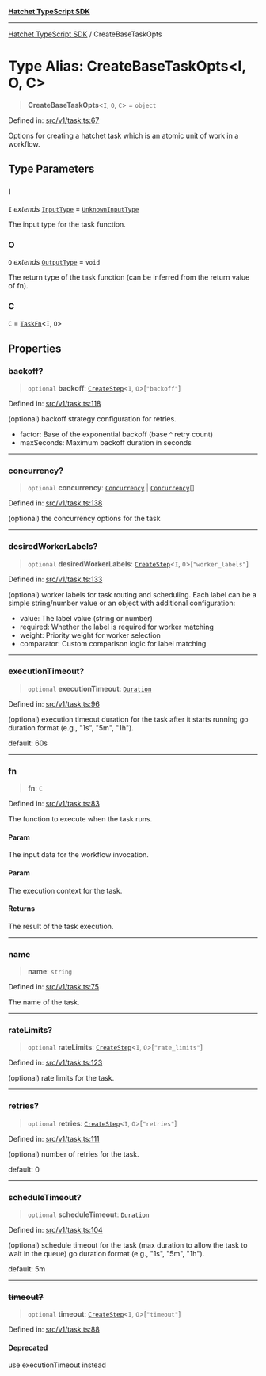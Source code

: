 [**Hatchet TypeScript SDK**](../README.md)

***

[Hatchet TypeScript SDK](../README.md) / CreateBaseTaskOpts

# Type Alias: CreateBaseTaskOpts\<I, O, C\>

> **CreateBaseTaskOpts**\<`I`, `O`, `C`\> = `object`

Defined in: [src/v1/task.ts:67](https://github.com/hatchet-dev/hatchet/blob/0288a24f2e9f14787135b399bd47182f4d1260d9/sdks/typescript/src/v1/task.ts#L67)

Options for creating a hatchet task which is an atomic unit of work in a workflow.

## Type Parameters

### I

`I` *extends* [`InputType`](InputType.md) = [`UnknownInputType`](UnknownInputType.md)

The input type for the task function.

### O

`O` *extends* [`OutputType`](OutputType.md) = `void`

The return type of the task function (can be inferred from the return value of fn).

### C

`C` = [`TaskFn`](TaskFn.md)\<`I`, `O`\>

## Properties

### backoff?

> `optional` **backoff**: [`CreateStep`](../interfaces/CreateStep.md)\<`I`, `O`\>\[`"backoff"`\]

Defined in: [src/v1/task.ts:118](https://github.com/hatchet-dev/hatchet/blob/0288a24f2e9f14787135b399bd47182f4d1260d9/sdks/typescript/src/v1/task.ts#L118)

(optional) backoff strategy configuration for retries.
- factor: Base of the exponential backoff (base ^ retry count)
- maxSeconds: Maximum backoff duration in seconds

***

### concurrency?

> `optional` **concurrency**: [`Concurrency`](Concurrency.md) \| [`Concurrency`](Concurrency.md)[]

Defined in: [src/v1/task.ts:138](https://github.com/hatchet-dev/hatchet/blob/0288a24f2e9f14787135b399bd47182f4d1260d9/sdks/typescript/src/v1/task.ts#L138)

(optional) the concurrency options for the task

***

### desiredWorkerLabels?

> `optional` **desiredWorkerLabels**: [`CreateStep`](../interfaces/CreateStep.md)\<`I`, `O`\>\[`"worker_labels"`\]

Defined in: [src/v1/task.ts:133](https://github.com/hatchet-dev/hatchet/blob/0288a24f2e9f14787135b399bd47182f4d1260d9/sdks/typescript/src/v1/task.ts#L133)

(optional) worker labels for task routing and scheduling.
Each label can be a simple string/number value or an object with additional configuration:
- value: The label value (string or number)
- required: Whether the label is required for worker matching
- weight: Priority weight for worker selection
- comparator: Custom comparison logic for label matching

***

### executionTimeout?

> `optional` **executionTimeout**: [`Duration`](Duration.md)

Defined in: [src/v1/task.ts:96](https://github.com/hatchet-dev/hatchet/blob/0288a24f2e9f14787135b399bd47182f4d1260d9/sdks/typescript/src/v1/task.ts#L96)

(optional) execution timeout duration for the task after it starts running
go duration format (e.g., "1s", "5m", "1h").

default: 60s

***

### fn

> **fn**: `C`

Defined in: [src/v1/task.ts:83](https://github.com/hatchet-dev/hatchet/blob/0288a24f2e9f14787135b399bd47182f4d1260d9/sdks/typescript/src/v1/task.ts#L83)

The function to execute when the task runs.

#### Param

The input data for the workflow invocation.

#### Param

The execution context for the task.

#### Returns

The result of the task execution.

***

### name

> **name**: `string`

Defined in: [src/v1/task.ts:75](https://github.com/hatchet-dev/hatchet/blob/0288a24f2e9f14787135b399bd47182f4d1260d9/sdks/typescript/src/v1/task.ts#L75)

The name of the task.

***

### rateLimits?

> `optional` **rateLimits**: [`CreateStep`](../interfaces/CreateStep.md)\<`I`, `O`\>\[`"rate_limits"`\]

Defined in: [src/v1/task.ts:123](https://github.com/hatchet-dev/hatchet/blob/0288a24f2e9f14787135b399bd47182f4d1260d9/sdks/typescript/src/v1/task.ts#L123)

(optional) rate limits for the task.

***

### retries?

> `optional` **retries**: [`CreateStep`](../interfaces/CreateStep.md)\<`I`, `O`\>\[`"retries"`\]

Defined in: [src/v1/task.ts:111](https://github.com/hatchet-dev/hatchet/blob/0288a24f2e9f14787135b399bd47182f4d1260d9/sdks/typescript/src/v1/task.ts#L111)

(optional) number of retries for the task.

default: 0

***

### scheduleTimeout?

> `optional` **scheduleTimeout**: [`Duration`](Duration.md)

Defined in: [src/v1/task.ts:104](https://github.com/hatchet-dev/hatchet/blob/0288a24f2e9f14787135b399bd47182f4d1260d9/sdks/typescript/src/v1/task.ts#L104)

(optional) schedule timeout for the task (max duration to allow the task to wait in the queue)
go duration format (e.g., "1s", "5m", "1h").

default: 5m

***

### ~~timeout?~~

> `optional` **timeout**: [`CreateStep`](../interfaces/CreateStep.md)\<`I`, `O`\>\[`"timeout"`\]

Defined in: [src/v1/task.ts:88](https://github.com/hatchet-dev/hatchet/blob/0288a24f2e9f14787135b399bd47182f4d1260d9/sdks/typescript/src/v1/task.ts#L88)

#### Deprecated

use executionTimeout instead
